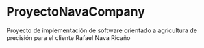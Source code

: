 # ProyectoNavaCompany
Proyecto de implementación de software orientado a agricultura de precisión para el cliente Rafael Nava Ricaño 
